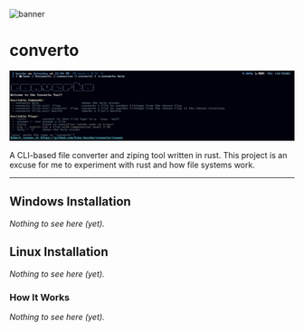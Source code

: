 ![banner](https://hc-cdn.hel1.your-objectstorage.com/s/v3/be8dbf079d8a052f50aefb7c8b580c6c10e14846_image.png)

# converto

![IMAGE](IMAGE.png)

A CLI-based file converter and ziping tool written in rust.
This project is an excuse for me to experiment with rust and how file systems work.

---

## Windows Installation

*Nothing to see here (yet).*

## Linux Installation

*Nothing to see here (yet).*

### How It Works

*Nothing to see here (yet).*
